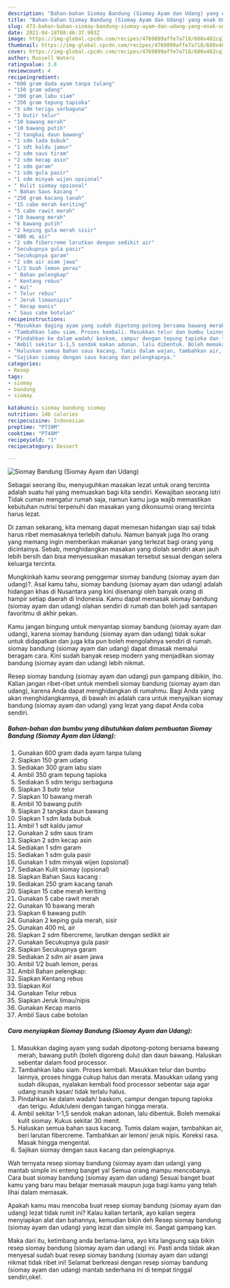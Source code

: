 ```yaml
---
description: "Bahan-bahan Siomay Bandung (Siomay Ayam dan Udang) yang enak Untuk Jualan"
title: "Bahan-bahan Siomay Bandung (Siomay Ayam dan Udang) yang enak Untuk Jualan"
slug: 473-bahan-bahan-siomay-bandung-siomay-ayam-dan-udang-yang-enak-untuk-jualan
date: 2021-04-18T08:46:37.993Z
image: https://img-global.cpcdn.com/recipes/4769899affe7a718/680x482cq70/siomay-bandung-siomay-ayam-dan-udang-foto-resep-utama.jpg
thumbnail: https://img-global.cpcdn.com/recipes/4769899affe7a718/680x482cq70/siomay-bandung-siomay-ayam-dan-udang-foto-resep-utama.jpg
cover: https://img-global.cpcdn.com/recipes/4769899affe7a718/680x482cq70/siomay-bandung-siomay-ayam-dan-udang-foto-resep-utama.jpg
author: Russell Waters
ratingvalue: 3.8
reviewcount: 4
recipeingredient:
- "600 gram dada ayam tanpa tulang"
- "150 gram udang"
- "300 gram labu siam"
- "350 gram tepung tapioka"
- "5 sdm terigu serbaguna"
- "3 butir telur"
- "10 bawang merah"
- "10 bawang putih"
- "2 tangkai daun bawang"
- "1 sdm lada bubuk"
- "1 sdt kaldu jamur"
- "2 sdm saus tiram"
- "2 sdm kecap asin"
- "1 sdm garam"
- "1 sdm gula pasir"
- "1 sdm minyak wijen opsional"
- " Kulit siomay opsional"
- " Bahan Saus kacang "
- "250 gram kacang tanah"
- "15 cabe merah keriting"
- "5 cabe rawit merah"
- "10 bawang merah"
- "6 bawang putih"
- "2 keping gula merah sisir"
- "400 mL air"
- "2 sdm fibercreme larutkan dengan sedikit air"
- "Secukupnya gula pasir"
- "Secukupnya garam"
- "2 sdm air asam jawa"
- "1/2 buah lemon peras"
- " Bahan pelengkap"
- " Kentang rebus"
- " Kol"
- " Telur rebus"
- " Jeruk limaunipis"
- " Kecap manis"
- " Saus cabe botolan"
recipeinstructions:
- "Masukkan daging ayam yang sudah dipotong-potong bersama bawang merah, bawang putih (boleh digoreng dulu) dan daun bawang. Haluskan sebentar dalam food processor."
- "Tambahkan labu siam. Proses kembali. Masukkan telur dan bumbu lainnya, proses hingga cukup halus dan merata. Masukkan udang yang sudah dikupas, nyalakan kembali food processor sebentar saja agar udang masih kasar/ tidak terlalu halus."
- "Pindahkan ke dalam wadah/ baskom, campur dengan tepung tapioka dan terigu. Aduk/uleni dengan tangan hingga merata."
- "Ambil sekitar 1-1,5 sendok makan adonan, lalu dibentuk. Boleh memakai kulit siomay. Kukus sekitar 30 menit."
- "Haluskan semua bahan saus kacang. Tumis dalam wajan, tambahkan air, beri larutan fibercreme. Tambahkan air lemon/ jeruk nipis. Koreksi rasa. Masak hingga mengental."
- "Sajikan siomay dengan saus kacang dan pelengkapnya."
categories:
- Resep
tags:
- siomay
- bandung
- siomay

katakunci: siomay bandung siomay 
nutrition: 146 calories
recipecuisine: Indonesian
preptime: "PT39M"
cooktime: "PT48M"
recipeyield: "1"
recipecategory: Dessert

---
```



![Siomay Bandung (Siomay Ayam dan Udang)](https://img-global.cpcdn.com/recipes/4769899affe7a718/680x482cq70/siomay-bandung-siomay-ayam-dan-udang-foto-resep-utama.jpg)

Sebagai seorang ibu, menyuguhkan masakan lezat untuk orang tercinta adalah suatu hal yang memuaskan bagi kita sendiri. Kewajiban seorang istri Tidak cuman mengatur rumah saja, namun kamu juga wajib memastikan kebutuhan nutrisi terpenuhi dan masakan yang dikonsumsi orang tercinta harus lezat.

Di zaman  sekarang, kita memang dapat memesan hidangan siap saji tidak harus ribet memasaknya terlebih dahulu. Namun banyak juga lho orang yang memang ingin memberikan makanan yang terlezat bagi orang yang dicintainya. Sebab, menghidangkan masakan yang diolah sendiri akan jauh lebih bersih dan bisa menyesuaikan masakan tersebut sesuai dengan selera keluarga tercinta. 



Mungkinkah kamu seorang penggemar siomay bandung (siomay ayam dan udang)?. Asal kamu tahu, siomay bandung (siomay ayam dan udang) adalah hidangan khas di Nusantara yang kini disenangi oleh banyak orang di hampir setiap daerah di Indonesia. Kamu dapat memasak siomay bandung (siomay ayam dan udang) olahan sendiri di rumah dan boleh jadi santapan favoritmu di akhir pekan.

Kamu jangan bingung untuk menyantap siomay bandung (siomay ayam dan udang), karena siomay bandung (siomay ayam dan udang) tidak sukar untuk didapatkan dan juga kita pun boleh mengolahnya sendiri di rumah. siomay bandung (siomay ayam dan udang) dapat dimasak memalui beragam cara. Kini sudah banyak resep modern yang menjadikan siomay bandung (siomay ayam dan udang) lebih nikmat.

Resep siomay bandung (siomay ayam dan udang) pun gampang dibikin, lho. Kalian jangan ribet-ribet untuk membeli siomay bandung (siomay ayam dan udang), karena Anda dapat menghidangkan di rumahmu. Bagi Anda yang akan menghidangkannya, di bawah ini adalah cara untuk menyajikan siomay bandung (siomay ayam dan udang) yang lezat yang dapat Anda coba sendiri.

<!--inarticleads1-->

##### Bahan-bahan dan bumbu yang dibutuhkan dalam pembuatan Siomay Bandung (Siomay Ayam dan Udang):

1. Gunakan 600 gram dada ayam tanpa tulang
1. Siapkan 150 gram udang
1. Sediakan 300 gram labu siam
1. Ambil 350 gram tepung tapioka
1. Sediakan 5 sdm terigu serbaguna
1. Siapkan 3 butir telur
1. Siapkan 10 bawang merah
1. Ambil 10 bawang putih
1. Siapkan 2 tangkai daun bawang
1. Siapkan 1 sdm lada bubuk
1. Ambil 1 sdt kaldu jamur
1. Gunakan 2 sdm saus tiram
1. Siapkan 2 sdm kecap asin
1. Sediakan 1 sdm garam
1. Sediakan 1 sdm gula pasir
1. Gunakan 1 sdm minyak wijen (opsional)
1. Sediakan  Kulit siomay (opsional)
1. Siapkan  Bahan Saus kacang :
1. Sediakan 250 gram kacang tanah
1. Siapkan 15 cabe merah keriting
1. Gunakan 5 cabe rawit merah
1. Gunakan 10 bawang merah
1. Siapkan 6 bawang putih
1. Gunakan 2 keping gula merah, sisir
1. Gunakan 400 mL air
1. Siapkan 2 sdm fibercreme, larutkan dengan sedikit air
1. Gunakan Secukupnya gula pasir
1. Siapkan Secukupnya garam
1. Sediakan 2 sdm air asam jawa
1. Ambil 1/2 buah lemon, peras
1. Ambil  Bahan pelengkap:
1. Siapkan  Kentang rebus
1. Siapkan  Kol
1. Gunakan  Telur rebus
1. Siapkan  Jeruk limau/nipis
1. Gunakan  Kecap manis
1. Ambil  Saus cabe botolan




<!--inarticleads2-->

##### Cara menyiapkan Siomay Bandung (Siomay Ayam dan Udang):

1. Masukkan daging ayam yang sudah dipotong-potong bersama bawang merah, bawang putih (boleh digoreng dulu) dan daun bawang. Haluskan sebentar dalam food processor.
1. Tambahkan labu siam. Proses kembali. Masukkan telur dan bumbu lainnya, proses hingga cukup halus dan merata. Masukkan udang yang sudah dikupas, nyalakan kembali food processor sebentar saja agar udang masih kasar/ tidak terlalu halus.
1. Pindahkan ke dalam wadah/ baskom, campur dengan tepung tapioka dan terigu. Aduk/uleni dengan tangan hingga merata.
1. Ambil sekitar 1-1,5 sendok makan adonan, lalu dibentuk. Boleh memakai kulit siomay. Kukus sekitar 30 menit.
1. Haluskan semua bahan saus kacang. Tumis dalam wajan, tambahkan air, beri larutan fibercreme. Tambahkan air lemon/ jeruk nipis. Koreksi rasa. Masak hingga mengental.
1. Sajikan siomay dengan saus kacang dan pelengkapnya.




Wah ternyata resep siomay bandung (siomay ayam dan udang) yang mantab simple ini enteng banget ya! Semua orang mampu mencobanya. Cara buat siomay bandung (siomay ayam dan udang) Sesuai banget buat kamu yang baru mau belajar memasak maupun juga bagi kamu yang telah lihai dalam memasak.

Apakah kamu mau mencoba buat resep siomay bandung (siomay ayam dan udang) lezat tidak rumit ini? Kalau kalian tertarik, ayo kalian segera menyiapkan alat dan bahannya, kemudian bikin deh Resep siomay bandung (siomay ayam dan udang) yang lezat dan simple ini. Sangat gampang kan. 

Maka dari itu, ketimbang anda berlama-lama, ayo kita langsung saja bikin resep siomay bandung (siomay ayam dan udang) ini. Pasti anda tiidak akan menyesal sudah buat resep siomay bandung (siomay ayam dan udang) nikmat tidak ribet ini! Selamat berkreasi dengan resep siomay bandung (siomay ayam dan udang) mantab sederhana ini di tempat tinggal sendiri,oke!.

